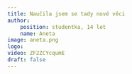 ```yaml
---
title: Naučila jsem se tady nové věci
author:
    position: studentka, 14 let
    name: Aneta
image: aneta.png
logo:
video: ZF2ZCYcqumE
draft: false
---
```

